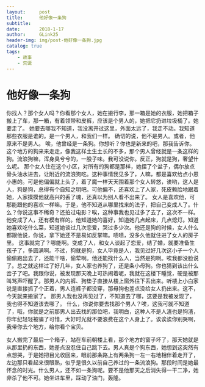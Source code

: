 ```yaml
---
layout:     post
title:      他好像一条狗
subtitle:   
date:       2018-1-17
author:     GLink25
header-img: img/post-他好像一条狗.jpg
catalog: true
tags:
    - 故事
    - 荒诞
---
```


# 他好像一条狗

你找人？那个女人吗？你看那个女人，她在搬行李，那一箱是她的衣服，她把箱子搬上了车，那一箱，有着领带和皮裤，应该是个男人的，她把它扔进垃圾桶了。她要走了。
她要去哪我不知道，我没离开过这里，外面太远了，我走不动。我知道那些衣服是谁的。是一个男人，和我们一样。
确切的说，他不是男人。或者，他原来不是男人。
唉，他曾经是一条狗。你想听？你也是新来的吧，那我告诉你。
这个地方的狗来来走走，像我这样土生土长的不多，那个男人曾经就是一条这样的狗。流浪狗嘛，浑身臭兮兮的，一股子味。我可没说你。反正，狗就是狗，奢望什么呢。
那个女人住在这个小区，对所有的狗都是那样，她摆了个盆子，偶尔放点骨头油水进去，让附近的流浪狗吃。这种事情我见多了，人嘛，都是喜欢给点小恩小惠的。可是他偏偏就上头了，着了魔一样天天围着那个女人转悠，诶哟，这人是人，狗是狗，总得有个自知之明吧。可他偏不，还喜欢上了人家，死皮赖脸地跟着她，人家摸摸他就高兴的丢了魂，还真以为别人看不出来了。
女人是喜欢他，可那能跟他的喜欢一样嘛。于是，他不知道从哪里找来的法子，把自己变成人了。什么？你说这事不稀奇？还拍过电影？唉，这种事我也见过多了去了，这次不一样。他变成了人，还有模有样的。他知道她的喜好，知道她几点起床，几点熄灯。知道她喜欢吃什么菜，知道她谈过几次恋爱，哭过多少次。他还是狗的时候，女人什么都跟他说，你说，拿下她还不是易如反掌嘛。啧啧，没多久他就住进了女人的房子里。
这事就完了？哪能啊。变成了人，和女人谈起了恋爱，结了婚，就要准备生孩子了，多圆满啊。不过，狗就是狗，女人毕竟是人，我见过好几次这小子一个人偷偷跑出去了，还能干啥，偷荤啊。他还能找什么人，当然是狗啊。唉我都没脸说了。总之就这样过了好几年，女人家也养狗了，还是条小母狗。你也猜到该出什么岔子了吧。我跟你说，被发现那天晚上可热闹着呢，我就在这楼下睡觉，硬是被那叫骂声吓醒了。那男人的内裤、狗垫子直接从楼上窗外往下丢出来。听楼上小白家说是直接抓了个正着，男人连裤子都没穿，那母狗也差点没给女人扔出来。这不，今天就来搬家了。
那男人我也没再见过了，不知道去了哪，这要是我被发现了，我也得不知道该去哪了。
什么，你说你要去找那个男人？唉，这我可就不知道了，哦，你就是之前那男人出去找的那位吧，我明白，这种人不是人渣也是狗渣，你年纪轻轻被骗了可惜，大好时光就不要浪费在这个人身上了。诶诶诶你别哭啊，我带你去个地方，给你看个宝贝。

女人搬完了最后一个箱子，站在车前朝楼上看，那个地方的窗子坏了，那天她就是从那里扔的东西，她差点没忍住自己跳下去。男人真是个狗东西，她想到这突然有点想哭，于是她把目光收回来，眼前那条路上有两条狗一左一右地相伴着走开了，左边那只看起来很眼熟，似乎是很久以前自己养过的一条流浪狗。那段时间是她最怀念的时光。什么男人，还不如一条狗呢。要不是他那天之后消失得一干二净，她非杀了他不可。她坐进车里，踩动了油门，轰隆。 